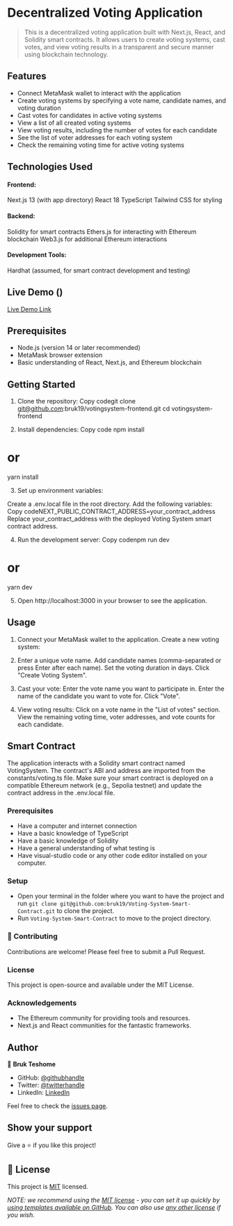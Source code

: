 # Decentralized Voting Application

> This is a decentralized voting application built with Next.js, React, and Solidity smart contracts. It allows users to create voting systems, cast votes, and view voting results in a transparent and secure manner using blockchain technology.

## Features
- Connect MetaMask wallet to interact with the application
- Create voting systems by specifying a vote name, candidate names, and voting duration
- Cast votes for candidates in active voting systems
- View a list of all created voting systems
- View voting results, including the number of votes for each candidate
- See the list of voter addresses for each voting system
- Check the remaining voting time for active voting systems

## Technologies Used
#### Frontend:
Next.js 13 (with app directory)
React 18
TypeScript
Tailwind CSS for styling


#### Backend:
Solidity for smart contracts
Ethers.js for interacting with Ethereum blockchain
Web3.js for additional Ethereum interactions


#### Development Tools:
Hardhat (assumed, for smart contract development and testing)

## Live Demo ()

[Live Demo Link](https://votingsystem-frontend.vercel.app/)

## Prerequisites

- Node.js (version 14 or later recommended)
- MetaMask browser extension
- Basic understanding of React, Next.js, and Ethereum blockchain

## Getting Started
1. Clone the repository:
Copy codegit clone git@github.com:bruk19/votingsystem-frontend.git
cd votingsystem-frontend

2. Install dependencies:
Copy code npm install
# or
yarn install

3. Set up environment variables:

Create a .env.local file in the root directory.
Add the following variables:
Copy codeNEXT_PUBLIC_CONTRACT_ADDRESS=your_contract_address
Replace your_contract_address with the deployed Voting System smart contract address.


4. Run the development server:
Copy codenpm run dev
# or
yarn dev

5. Open http://localhost:3000 in your browser to see the application.


## Usage
1. Connect your MetaMask wallet to the application.
Create a new voting system:

2. Enter a unique vote name.
Add candidate names (comma-separated or press Enter after each name).
Set the voting duration in days.
Click "Create Voting System".


3. Cast your vote:
Enter the vote name you want to participate in.
Enter the name of the candidate you want to vote for.
Click "Vote".


4. View voting results:
Click on a vote name in the "List of votes" section.
View the remaining voting time, voter addresses, and vote counts for each candidate.


## Smart Contract
The application interacts with a Solidity smart contract named VotingSystem. The contract's ABI and address are imported from the constants/voting.ts file. Make sure your smart contract is deployed on a compatible Ethereum network (e.g., Sepolia testnet) and update the contract address in the .env.local file.

### Prerequisites
- Have a computer and internet connection
- Have a basic knowledge of TypeScript
- Have a basic knowledge of Solidity
- Have a general understanding of what testing is
- Have visual-studio code or any other code editor installed on your computer.

### Setup
- Open your terminal in the folder where you want to have the project and run `git clone git@github.com:bruk19/Voting-System-Smart-Contract.git` to clone the project.
- Run `Voting-System-Smart-Contract` to move to the project directory.

### 🤝 Contributing
Contributions are welcome! Please feel free to submit a Pull Request.

### License
This project is open-source and available under the MIT License.

### Acknowledgements
- The Ethereum community for providing tools and resources.
- Next.js and React communities for the fantastic frameworks.

## Author
👤 **Bruk Teshome**

- GitHub: [@githubhandle](https://github.com/bruk19)
- Twitter: [@twitterhandle](https://twitter.com/Bruktesh)
- LinkedIn: [LinkedIn](https://linkedin.com/in/bruk-teshome)


Feel free to check the [issues page](https://github.com/bruk19/votingsystem-frontend/issues).

## Show your support

Give a ⭐️ if you like this project!


## 📝 License

This project is [MIT](./LICENSE) licensed.

_NOTE: we recommend using the [MIT license](https://choosealicense.com/licenses/mit/) - you can set it up quickly by [using templates available on GitHub](https://docs.github.com/en/communities/setting-up-your-project-for-healthy-contributions/adding-a-license-to-a-repository). You can also use [any other license](https://choosealicense.com/licenses/) if you wish._
